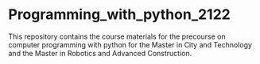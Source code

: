 # Programming_with_python_2122
This repository contains the course materials for the precourse on computer programming with python for the Master in City and Technology and the Master in Robotics and Advanced Construction.
